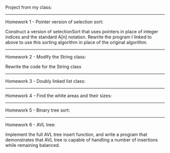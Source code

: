 Project from my class:

_______________________________________________________________________________________________________
Homework 1 - Pointer version of selection sort:

Construct a version of selectionSort that uses pointers in place of integer indices and the standard A[n] notation. Rewrite the program I linked to above to use this sorting algorithm in place of the original algorithm.

_______________________________________________________________________________________________________
Homework 2 - Modify the String class:

Rewrite the code for the String class

________________________________________________________________________________________________________
Homework 3 - Doubly linked list class:

________________________________________________________________________________________________________
Homework 4 - Find the white areas and their sizes:

________________________________________________________________________________________________________
Homework 5 - Binary tree sort:

________________________________________________________________________________________________________
Homework 6 - AVL tree:

Implement the full AVL tree insert function, and write a program that demonstrates that  AVL tree is capable of handling a number of insertions while remaining balanced.
